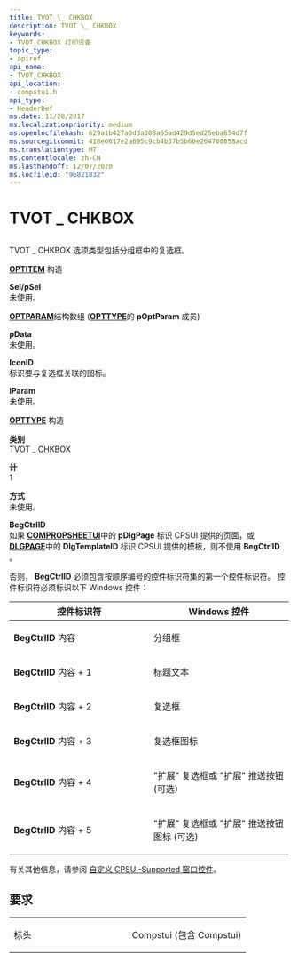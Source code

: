 ```yaml
---
title: TVOT \_ CHKBOX
description: TVOT \_ CHKBOX
keywords:
- TVOT_CHKBOX 打印设备
topic_type:
- apiref
api_name:
- TVOT_CHKBOX
api_location:
- compstui.h
api_type:
- HeaderDef
ms.date: 11/28/2017
ms.localizationpriority: medium
ms.openlocfilehash: 629a1b427a0dda308a65ad429d5ed25eba654d7f
ms.sourcegitcommit: 418e6617e2a695c9cb4b37b5b60e264760858acd
ms.translationtype: MT
ms.contentlocale: zh-CN
ms.lasthandoff: 12/07/2020
ms.locfileid: "96821832"
---
```

# <a name="tvot_chkbox"></a>TVOT \_ CHKBOX


## <span id="ddk_tvot_chkbox_gg"></span><span id="DDK_TVOT_CHKBOX_GG"></span>


TVOT \_ CHKBOX 选项类型包括分组框中的复选框。

<span id="OPTITEM_Structure"></span><span id="optitem_structure"></span><span id="OPTITEM_STRUCTURE"></span>[**OPTITEM**](/windows-hardware/drivers/ddi/compstui/ns-compstui-_optitem) 构造  

<span id="Sel_pSel"></span><span id="sel_psel"></span><span id="SEL_PSEL"></span>**Sel/pSel**  
未使用。

<span id="OPTPARAM_Structure_Array__pOptParam_member_of_OPTTYPE_"></span><span id="optparam_structure_array__poptparam_member_of_opttype_"></span><span id="OPTPARAM_STRUCTURE_ARRAY__POPTPARAM_MEMBER_OF_OPTTYPE_"></span>[**OPTPARAM**](/windows-hardware/drivers/ddi/compstui/ns-compstui-_optparam)结构数组 ([**OPTTYPE**](/windows-hardware/drivers/ddi/compstui/ns-compstui-_opttype)的 **pOptParam** 成员)   

<span id="pData"></span><span id="pdata"></span><span id="PDATA"></span>**pData**  
未使用。

<span id="IconID"></span><span id="iconid"></span><span id="ICONID"></span>**IconID**  
标识要与复选框关联的图标。

<span id="lParam"></span><span id="lparam"></span><span id="LPARAM"></span>**lParam**  
未使用。

<span id="OPTTYPE_Structure"></span><span id="opttype_structure"></span><span id="OPTTYPE_STRUCTURE"></span>[**OPTTYPE**](/windows-hardware/drivers/ddi/compstui/ns-compstui-_opttype) 构造  

<span id="Type"></span><span id="type"></span><span id="TYPE"></span>**类别**  
TVOT \_ CHKBOX

<span id="Count"></span><span id="count"></span><span id="COUNT"></span>**计**  
1

<span id="Style__________"></span><span id="style__________"></span><span id="STYLE__________"></span>**方式**   
未使用。

<span id="BegCtrlID"></span><span id="begctrlid"></span><span id="BEGCTRLID"></span>**BegCtrlID**  
如果 [**COMPROPSHEETUI**](/windows-hardware/drivers/ddi/compstui/ns-compstui-_compropsheetui)中的 **pDlgPage** 标识 CPSUI 提供的页面，或 [**DLGPAGE**](/windows-hardware/drivers/ddi/compstui/ns-compstui-_dlgpage)中的 **DlgTemplateID** 标识 CPSUI 提供的模板，则不使用 **BegCtrlID** 。

否则， **BegCtrlID** 必须包含按顺序编号的控件标识符集的第一个控件标识符。 控件标识符必须标识以下 Windows 控件：

<table>
<colgroup>
<col width="50%" />
<col width="50%" />
</colgroup>
<thead>
<tr class="header">
<th>控件标识符</th>
<th>Windows 控件</th>
</tr>
</thead>
<tbody>
<tr class="odd">
<td><p><strong>BegCtrlID</strong> 内容</p></td>
<td><p>分组框</p></td>
</tr>
<tr class="even">
<td><p><strong>BegCtrlID</strong> 内容 + 1</p></td>
<td><p>标题文本</p></td>
</tr>
<tr class="odd">
<td><p><strong>BegCtrlID</strong> 内容 + 2</p></td>
<td><p>复选框</p></td>
</tr>
<tr class="even">
<td><p><strong>BegCtrlID</strong> 内容 + 3</p></td>
<td><p>复选框图标</p></td>
</tr>
<tr class="odd">
<td><p><strong>BegCtrlID</strong> 内容 + 4</p></td>
<td><p>"扩展" 复选框或 "扩展" 推送按钮 (可选) </p></td>
</tr>
<tr class="even">
<td><p><strong>BegCtrlID</strong> 内容 + 5</p></td>
<td><p>"扩展" 复选框或 "扩展" 推送按钮图标 (可选) </p></td>
</tr>
</tbody>
</table>

 

有关其他信息，请参阅 [自定义 CPSUI-Supported 窗口控件](./customizing-cpsui-supported-window-controls.md)。

<a name="requirements"></a>要求
------------

<table>
<colgroup>
<col width="50%" />
<col width="50%" />
</colgroup>
<tbody>
<tr class="odd">
<td><p>标头</p></td>
<td>Compstui (包含 Compstui) </td>
</tr>
</tbody>
</table>

 

